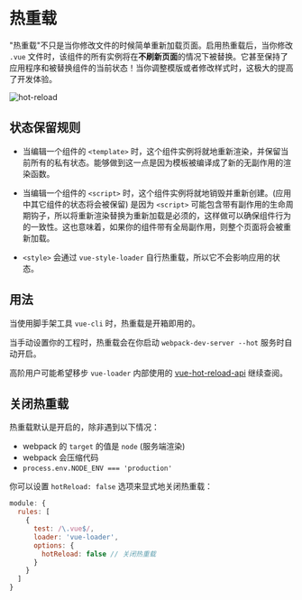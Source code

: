 # 热重载

"热重载"不只是当你修改文件的时候简单重新加载页面。启用热重载后，当你修改 `.vue` 文件时，该组件的所有实例将在**不刷新页面**的情况下被替换。它甚至保持了应用程序和被替换组件的当前状态！当你调整模版或者修改样式时，这极大的提高了开发体验。

![hot-reload](http://blog.evanyou.me/images/vue-hot.gif)

## 状态保留规则

- 当编辑一个组件的 `<template>` 时，这个组件实例将就地重新渲染，并保留当前所有的私有状态。能够做到这一点是因为模板被编译成了新的无副作用的渲染函数。

- 当编辑一个组件的 `<script>` 时，这个组件实例将就地销毁并重新创建。(应用中其它组件的状态将会被保留) 是因为 `<script>` 可能包含带有副作用的生命周期钩子，所以将重新渲染替换为重新加载是必须的，这样做可以确保组件行为的一致性。这也意味着，如果你的组件带有全局副作用，则整个页面将会被重新加载。

- `<style>` 会通过 `vue-style-loader` 自行热重载，所以它不会影响应用的状态。

## 用法

当使用脚手架工具 `vue-cli` 时，热重载是开箱即用的。

当手动设置你的工程时，热重载会在你启动 `webpack-dev-server --hot` 服务时自动开启。

高阶用户可能希望移步 `vue-loader` 内部使用的 [vue-hot-reload-api](https://github.com/vuejs/vue-hot-reload-api) 继续查阅。

## 关闭热重载

热重载默认是开启的，除非遇到以下情况：

 * webpack 的 `target` 的值是 `node` (服务端渲染)
 * webpack 会压缩代码
 * `process.env.NODE_ENV === 'production'`

你可以设置 `hotReload: false` 选项来显式地关闭热重载：

``` js
module: {
  rules: [
    {
      test: /\.vue$/,
      loader: 'vue-loader',
      options: {
        hotReload: false // 关闭热重载
      }
    }
  ]
}
```
